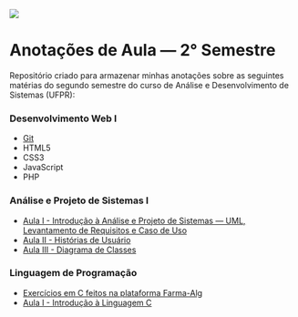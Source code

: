 
![](https://i.imgur.com/r3TagdT.png)


# Anotações de Aula — 2° Semestre

Repositório criado para armazenar minhas anotações sobre as seguintes matérias do segundo semestre do curso de Análise e Desenvolvimento de Sistemas (UFPR):
### Desenvolvimento Web I
* [Git](https://github.com/anecodes/studynotes/blob/master/Desenvolvimento%20Web%20I/git.md)
* HTML5
* CSS3
* JavaScript
* PHP

### Análise e Projeto de Sistemas I
* [Aula I - Introdução à Análise e Projeto de Sistemas — UML, Levantamento de Requisitos e Caso de Uso](https://github.com/anecodes/studynotes/blob/master/Aula%201%20-%20Introducao%20AOO%20-%20Caso%20de%20Uso.md)
* [Aula II - Histórias de Usuário](https://github.com/anecodes/studynotes/blob/master/Aula%202%20-%20Histórias%20de%20Usuário.md)
* [Aula III - Diagrama de Classes](https://github.com/anecodes/studynotes/blob/master/diagramaClasses.md)

### Linguagem de Programação
* [Exercícios em C feitos na plataforma Farma-Alg](https://github.com/anecodes/exercicios-em-c)
* [Aula I - Introdução à Linguagem C](https://github.com/anecodes/studynotes/blob/master/Linguagem%20de%20Programação/aula1LP.md)
